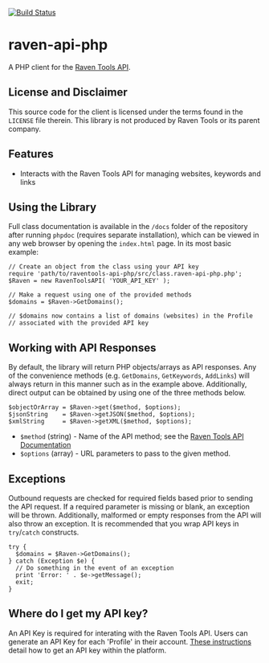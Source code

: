 [![Build Status](https://api.travis-ci.org/stephenyeargin/raventools-api-php.png)](https://travis-ci.org/stephenyeargin/raventools-api-php)

# raven-api-php

A PHP client for the [Raven Tools API](https://api.raventools.com/docs/).

## License and Disclaimer

This source code for the client is licensed under the terms found in the `LICENSE` file therein. This library is not produced by Raven Tools or its parent company.

## Features

* Interacts with the Raven Tools API for managing websites, keywords and links

## Using the Library

Full class documentation is available in the `/docs` folder of the repository after running `phpdoc` (requires separate installation), which can be viewed in any web browser by opening the `index.html` page. In its most basic example:

    // Create an object from the class using your API key
    require 'path/to/raventools-api-php/src/class.raven-api-php.php';
    $Raven = new RavenToolsAPI( 'YOUR_API_KEY' );
    
    // Make a request using one of the provided methods
    $domains = $Raven->GetDomains();
    
    // $domains now contains a list of domains (websites) in the Profile
    // associated with the provided API key

## Working with API Responses

By default, the library will return PHP objects/arrays as API responses. Any of the convenience methods (e.g. `GetDomains`, `GetKeywords`, `AddLinks`) will always return in this manner such as in the example above. Additionally, direct output can be obtained by using one of the three methods below.

    $objectOrArray = $Raven->get($method, $options);
    $jsonString    = $Raven->getJSON($method, $options);
    $xmlString     = $Raven->getXML($method, $options);

* `$method` (string) - Name of the API method; see the [Raven Tools API Documentation](https://api.raventools.com/docs/)
* `$options` (array) - URL parameters to pass to the given method.

## Exceptions

Outbound requests are checked for required fields based prior to sending the API request. If a required parameter is missing or blank, an exception will be thrown. Additionally, malformed or empty responses from the API will also throw an exception. It is recommended that you wrap API keys in `try`/`catch` constructs.

    try {
      $domains = $Raven->GetDomains();
    } catch (Exception $e) {
      // Do something in the event of an exception
      print 'Error: ' . $e->getMessage();
      exit;
    }

## Where do I get my API key?

An API Key is required for interating with the Raven Tools API. Users can generate an API Key for each 'Profile' in their account. [These instructions](https://raven.zendesk.com/entries/243600-raven-api) detail how to get an API key within the platform.